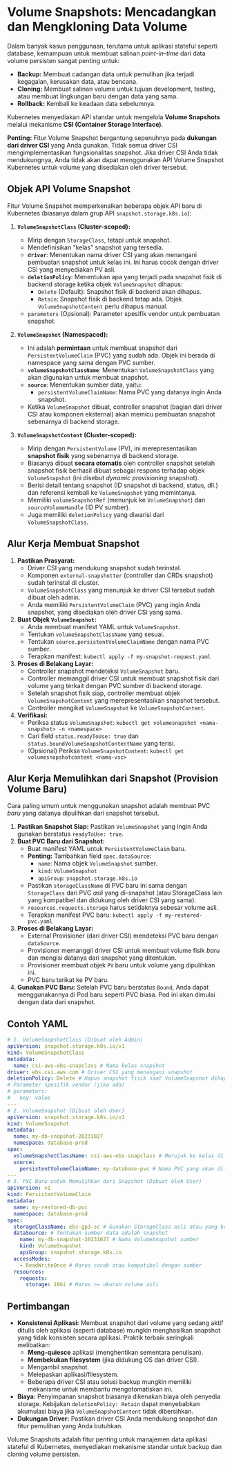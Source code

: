 # Volume Snapshots: Mencadangkan dan Mengkloning Data Volume

Dalam banyak kasus penggunaan, terutama untuk aplikasi stateful seperti database, kemampuan untuk membuat salinan *point-in-time* dari data volume persisten sangat penting untuk:

*   **Backup:** Membuat cadangan data untuk pemulihan jika terjadi kegagalan, kerusakan data, atau bencana.
*   **Cloning:** Membuat salinan volume untuk tujuan development, testing, atau membuat lingkungan baru dengan data yang sama.
*   **Rollback:** Kembali ke keadaan data sebelumnya.

Kubernetes menyediakan API standar untuk mengelola **Volume Snapshots** melalui mekanisme **CSI (Container Storage Interface)**.

**Penting:** Fitur Volume Snapshot bergantung sepenuhnya pada **dukungan dari driver CSI** yang Anda gunakan. Tidak semua driver CSI mengimplementasikan fungsionalitas snapshot. Jika driver CSI Anda tidak mendukungnya, Anda tidak akan dapat menggunakan API Volume Snapshot Kubernetes untuk volume yang disediakan oleh driver tersebut.

## Objek API Volume Snapshot

Fitur Volume Snapshot memperkenalkan beberapa objek API baru di Kubernetes (biasanya dalam grup API `snapshot.storage.k8s.io`):

1.  **`VolumeSnapshotClass` (Cluster-scoped):**
    *   Mirip dengan `StorageClass`, tetapi untuk snapshot.
    *   Mendefinisikan "kelas" snapshot yang tersedia.
    *   **`driver`**: Menentukan nama driver CSI yang akan menangani pembuatan snapshot untuk kelas ini. Ini harus cocok dengan driver CSI yang menyediakan PV asli.
    *   **`deletionPolicy`**: Menentukan apa yang terjadi pada snapshot fisik di backend storage ketika objek `VolumeSnapshot` dihapus:
        *   `Delete` (Default): Snapshot fisik di backend akan dihapus.
        *   `Retain`: Snapshot fisik di backend tetap ada. Objek `VolumeSnapshotContent` perlu dihapus manual.
    *   `parameters` (Opsional): Parameter spesifik vendor untuk pembuatan snapshot.

2.  **`VolumeSnapshot` (Namespaced):**
    *   Ini adalah **permintaan** untuk membuat snapshot dari `PersistentVolumeClaim` (PVC) yang sudah ada. Objek ini berada di namespace yang sama dengan PVC sumber.
    *   **`volumeSnapshotClassName`**: Menentukan `VolumeSnapshotClass` yang akan digunakan untuk membuat snapshot.
    *   **`source`**: Menentukan sumber data, yaitu:
        *   `persistentVolumeClaimName`: Nama PVC yang datanya ingin Anda snapshot.
    *   Ketika `VolumeSnapshot` dibuat, controller snapshot (bagian dari driver CSI atau komponen eksternal) akan memicu pembuatan snapshot sebenarnya di backend storage.

3.  **`VolumeSnapshotContent` (Cluster-scoped):**
    *   Mirip dengan `PersistentVolume` (PV), ini merepresentasikan **snapshot fisik** yang sebenarnya di backend storage.
    *   Biasanya dibuat **secara otomatis** oleh controller snapshot setelah snapshot fisik berhasil dibuat sebagai respons terhadap objek `VolumeSnapshot` (ini disebut *dynamic provisioning* snapshot).
    *   Berisi detail tentang snapshot (ID snapshot di backend, status, dll.) dan referensi kembali ke `VolumeSnapshot` yang memintanya.
    *   Memiliki `volumeSnapshotRef` (menunjuk ke `VolumeSnapshot`) dan `sourceVolumeHandle` (ID PV sumber).
    *   Juga memiliki `deletionPolicy` yang diwarisi dari `VolumeSnapshotClass`.

## Alur Kerja Membuat Snapshot

1.  **Pastikan Prasyarat:**
    *   Driver CSI yang mendukung snapshot sudah terinstal.
    *   Komponen `external-snapshotter` (controller dan CRDs snapshot) sudah terinstal di cluster.
    *   `VolumeSnapshotClass` yang menunjuk ke driver CSI tersebut sudah dibuat oleh admin.
    *   Anda memiliki `PersistentVolumeClaim` (PVC) yang ingin Anda snapshot, yang disediakan oleh driver CSI yang sama.
2.  **Buat Objek `VolumeSnapshot`:**
    *   Anda membuat manifest YAML untuk `VolumeSnapshot`.
    *   Tentukan `volumeSnapshotClassName` yang sesuai.
    *   Tentukan `source.persistentVolumeClaimName` dengan nama PVC sumber.
    *   Terapkan manifest: `kubectl apply -f my-snapshot-request.yaml`
3.  **Proses di Belakang Layar:**
    *   Controller snapshot mendeteksi `VolumeSnapshot` baru.
    *   Controller memanggil driver CSI untuk membuat snapshot fisik dari volume yang terkait dengan PVC sumber di backend storage.
    *   Setelah snapshot fisik siap, controller membuat objek `VolumeSnapshotContent` yang merepresentasikan snapshot tersebut.
    *   Controller mengikat `VolumeSnapshot` ke `VolumeSnapshotContent`.
4.  **Verifikasi:**
    *   Periksa status `VolumeSnapshot`: `kubectl get volumesnapshot <nama-snapshot> -n <namespace>`
    *   Cari field `status.readyToUse: true` dan `status.boundVolumeSnapshotContentName` yang terisi.
    *   (Opsional) Periksa `VolumeSnapshotContent`: `kubectl get volumesnapshotcontent <nama-vsc>`

## Alur Kerja Memulihkan dari Snapshot (Provision Volume Baru)

Cara paling umum untuk menggunakan snapshot adalah membuat PVC *baru* yang datanya dipulihkan dari snapshot tersebut.

1.  **Pastikan Snapshot Siap:** Pastikan `VolumeSnapshot` yang ingin Anda gunakan berstatus `readyToUse: true`.
2.  **Buat PVC Baru dari Snapshot:**
    *   Buat manifest YAML untuk `PersistentVolumeClaim` baru.
    *   **Penting:** Tambahkan field `spec.dataSource`:
        *   `name`: Nama objek `VolumeSnapshot` sumber.
        *   `kind`: `VolumeSnapshot`
        *   `apiGroup`: `snapshot.storage.k8s.io`
    *   Pastikan `storageClassName` di PVC baru ini sama dengan `StorageClass` dari PVC *asli* yang di-snapshot (atau StorageClass lain yang kompatibel dan didukung oleh driver CSI yang sama).
    *   `resources.requests.storage` harus setidaknya sebesar volume asli.
    *   Terapkan manifest PVC baru: `kubectl apply -f my-restored-pvc.yaml`
3.  **Proses di Belakang Layar:**
    *   External Provisioner (dari driver CSI) mendeteksi PVC baru dengan `dataSource`.
    *   Provisioner memanggil driver CSI untuk membuat volume fisik *baru* dan mengisi datanya dari snapshot yang ditentukan.
    *   Provisioner membuat objek `PV` baru untuk volume yang dipulihkan ini.
    *   PVC baru terikat ke PV baru.
4.  **Gunakan PVC Baru:** Setelah PVC baru berstatus `Bound`, Anda dapat menggunakannya di Pod baru seperti PVC biasa. Pod ini akan dimulai dengan data dari snapshot.

## Contoh YAML

```yaml
# 1. VolumeSnapshotClass (Dibuat oleh Admin)
apiVersion: snapshot.storage.k8s.io/v1
kind: VolumeSnapshotClass
metadata:
  name: csi-aws-ebs-snapclass # Nama kelas snapshot
driver: ebs.csi.aws.com # Driver CSI yang menangani snapshot
deletionPolicy: Delete # Hapus snapshot fisik saat VolumeSnapshot dihapus
# Parameter spesifik vendor (jika ada)
# parameters:
#   key: value
---
# 2. VolumeSnapshot (Dibuat oleh User)
apiVersion: snapshot.storage.k8s.io/v1
kind: VolumeSnapshot
metadata:
  name: my-db-snapshot-20231027
  namespace: database-prod
spec:
  volumeSnapshotClassName: csi-aws-ebs-snapclass # Merujuk ke kelas di atas
  source:
    persistentVolumeClaimName: my-database-pvc # Nama PVC yang akan di-snapshot
---
# 3. PVC Baru untuk Memulihkan dari Snapshot (Dibuat oleh User)
apiVersion: v1
kind: PersistentVolumeClaim
metadata:
  name: my-restored-db-pvc
  namespace: database-prod
spec:
  storageClassName: ebs-gp3-sc # Gunakan StorageClass asli atau yang kompatibel
  dataSource: # Tentukan sumber data adalah snapshot
    name: my-db-snapshot-20231027 # Nama VolumeSnapshot sumber
    kind: VolumeSnapshot
    apiGroup: snapshot.storage.k8s.io
  accessModes:
    - ReadWriteOnce # Harus cocok atau kompatibel dengan sumber
  resources:
    requests:
      storage: 10Gi # Harus >= ukuran volume asli
```

## Pertimbangan

*   **Konsistensi Aplikasi:** Membuat snapshot dari volume yang sedang aktif ditulis oleh aplikasi (seperti database) mungkin menghasilkan snapshot yang tidak konsisten secara aplikasi. Praktik terbaik seringkali melibatkan:
    *   **Meng-quiesce** aplikasi (menghentikan sementara penulisan).
    *   **Membekukan filesystem** (jika didukung OS dan driver CSI).
    *   Mengambil snapshot.
    *   Melepaskan aplikasi/filesystem.
    *   Beberapa driver CSI atau solusi backup mungkin memiliki mekanisme untuk membantu mengotomatiskan ini.
*   **Biaya:** Penyimpanan snapshot biasanya dikenakan biaya oleh penyedia storage. Kebijakan `deletionPolicy: Retain` dapat menyebabkan akumulasi biaya jika `VolumeSnapshotContent` tidak dibersihkan.
*   **Dukungan Driver:** Pastikan driver CSI Anda mendukung snapshot dan fitur pemulihan yang Anda butuhkan.

Volume Snapshots adalah fitur penting untuk manajemen data aplikasi stateful di Kubernetes, menyediakan mekanisme standar untuk backup dan cloning volume persisten.
